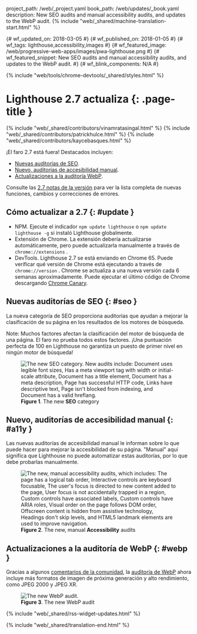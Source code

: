 project_path: /web/_project.yaml
book_path: /web/updates/_book.yaml
description: New SEO audits and manual accessibility audits, and updates to the WebP audit.
{% include "web/_shared/machine-translation-start.html" %}

{# wf_updated_on: 2018-03-05 #}
{# wf_published_on: 2018-01-05 #}
{# wf_tags: lighthouse,accessibility,images #}
{# wf_featured_image: /web/progressive-web-apps/images/pwa-lighthouse.png #}
{# wf_featured_snippet: New SEO audits and manual accessibility audits, and updates to the WebP audit. #}
{# wf_blink_components: N/A #}

{% include "web/tools/chrome-devtools/_shared/styles.html" %}

# Lighthouse 2.7 actualiza {: .page-title }

{% include "web/_shared/contributors/vinamratasingal.html" %}
{% include "web/_shared/contributors/patrickhulce.html" %}
{% include "web/_shared/contributors/kaycebasques.html" %}

[CDT]: /web/tools/lighthouse/#devtools
[Node]: https://github.com/GoogleChrome/lighthouse#using-programmatically
[CLI]: /web/tools/lighthouse/#cli
[CE]: /web/tools/lighthouse/#extension

¡El faro 2.7 está fuera! Destacados incluyen:

* [Nuevas auditorías de SEO](#seo).
* [Nuevo, auditorías de accesibilidad manual](#a11y).
* [Actualizaciones a la auditoría WebP](#webp).

Consulte las [2.7 notas de la versión][RN] para ver la lista completa de nuevas funciones, cambios y correcciones de errores.

[RN]: https://github.com/GoogleChrome/lighthouse/releases/tag/v2.7.0

## Cómo actualizar a 2.7 {: #update }

* NPM. Ejecute el indicador `npm update lighthouse` o `npm update lighthouse -g` si instaló Lighthouse globalmente.
* Extensión de Chrome. La extensión debería actualizarse automáticamente, pero puede actualizarla manualmente a través de `chrome://extensions` .
* DevTools. Lighthouse 2.7 se está enviando en Chrome 65. Puede verificar qué versión de Chrome está ejecutando a través de `chrome://version` . Chrome se actualiza a una nueva versión cada 6 semanas aproximadamente. Puede ejecutar el último código de Chrome descargando [Chrome Canary][Canary].

[Canary]: https://www.google.com/chrome/browser/canary.html

## Nuevas auditorías de SEO {: #seo }

La nueva categoría de SEO proporciona auditorías que ayudan a mejorar la clasificación de su página en los resultados de los motores de búsqueda.

Note: Muchos factores afectan la clasificación del motor de búsqueda de una página. El faro no prueba todos estos factores. ¡Una puntuación perfecta de 100 en Lighthouse no garantiza un puesto de primer nivel en ningún motor de búsqueda!

<figure>
  <img src="/web/updates/images/2018/01/seo.png"
       alt="The new SEO category. New audits include: Document uses legible font sizes,
            Has a meta viewport tag with width or initial-scale attribute,
            Document has a title element, Document has a meta description, Page has
            successful HTTP code, Links have descriptive text, Page isn't blocked from indexing,
            and Document has a valid hreflang."/>
  <figcaption>
    <b>Figure 1</b>. The new <b>SEO</b> category
  </figcaption>
</figure>

## Nuevo, auditorías de accesibilidad manual {: #a11y }

Las nuevas auditorías de accesibilidad manual le informan sobre lo que puede hacer para mejorar la accesibilidad de su página. "Manual" aquí significa que Lighthouse no puede automatizar estas auditorías, por lo que debe probarlas manualmente.

<figure>
  <img src="/web/updates/images/2018/01/a11y.png"
       alt="The new, manual accessibility audits, which includes: The page has a logical tab order,
            Interactive controls are keyboard focusable, The user's focus is directed to new
            content added to the page, User focus is not accidentally trapped in a region,
            Custom controls have associated labels, Custom controls have ARIA roles, Visual order
            on the page follows DOM order, Offscreen content is hidden from assistive technology,
            Headings don't skip levels, and HTML5 landmark elements are used to improve
            navigation."/>
  <figcaption>
    <b>Figure 2</b>. The new, manual <b>Accessibility</b> audits
  </figcaption>
</figure>

## Actualizaciones a la auditoría de WebP {: #webp }

Gracias a algunos [comentarios de la comunidad][feedback], la [auditoría de WebP][webp] ahora incluye más formatos de imagen de próxima generación y alto rendimiento, como JPEG 2000 y JPEG XR.

[feedback]: https://www.reddit.com/r/webdev/comments/75w7t0/so_exactly_what_do_i_do_google_put_my_css_in_js/doatllq/
[webp]: /web/tools/lighthouse/audits/webp

<figure>
  <img src="/web/updates/images/2018/01/webp.png"
       alt="The new WebP audit."/>
  <figcaption>
    <b>Figure 3</b>. The new WebP audit
  </figcaption>
</figure>

{% include "web/_shared/rss-widget-updates.html" %}

{% include "web/_shared/translation-end.html" %}